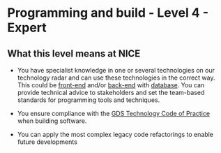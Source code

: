 # Programming and build - Level 4 - Expert

## What this level means at NICE 
- You have specialist knowledge in one or several technologies on our technology radar and can use these technologies in the correct way.  This could be [front-end](https://github.com/nice-digital/technology-radar/blob/master/frontend.md) and/or [back-end](https://github.com/nice-digital/technology-radar/blob/master/backend.md) with [database](https://github.com/nice-digital/technology-radar/blob/master/databases.md). You can provide technical advice to stakeholders and set the team-based standards for programming tools and techniques.

- You ensure compliance with the [GDS Technology Code of Practice](https://www.gov.uk/government/publications/technology-code-of-practice/technology-code-of-practice) when building software.

- You can apply the most complex legacy code refactorings to enable future developments
